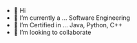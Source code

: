 - 👋 Hi
- 👀 I’m currently a ...  Software Engineering
- 🌱 I’m Certified in ... Java, Python, C++
- 💞️ I’m looking to collaborate

<!---
MCCodes01/MCCodes01 is a ✨ special ✨ repository because its `README.md` (this file) appears on your GitHub profile.
You can click the Preview link to take a look at your changes.
--->
